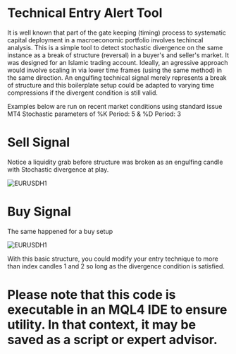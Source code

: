 # Technical Entry Alert Tool

It is well known that part of the gate keeping (timing) process to systematic capital deployment in a macroeconomic portfolio involves techincal analysis. 
This is a simple tool to detect stochastic divergence on the same instance as a break of structure (reversal) in a buyer's and seller's market. It was designed for an Islamic trading account.
Ideally, an agressive approach would involve scaling in via lower time frames (using the same method) in the same direction. An engulfing technical signal merely represents a break of structure and this boilerplate setup could be adapted to varying time compressions if the divergent condition is still valid.

Examples below are run on recent market conditions using standard issue MT4 Stochastic parameters of %K Period: 5 & %D Period: 3

# Sell Signal

Notice a liquidity grab before structure was broken as an engulfing candle with Stochastic divergence at play.


![EURUSDH1](https://user-images.githubusercontent.com/43067037/153544752-a440d402-a3a2-4ddf-a520-3c07fc985c04.png)

# Buy Signal

The same happened for a buy setup


![EURUSDH1](https://user-images.githubusercontent.com/43067037/153544974-cd4e56a2-4aa8-4386-a32d-73089928b084.png)


With this basic structure, you could modify your entry technique to more than index candles 1 and 2 so long as the divergence condition is satisfied.

# Please note that this code is executable in an MQL4 IDE to ensure utility. In that context, it may be saved as a script or expert advisor.
